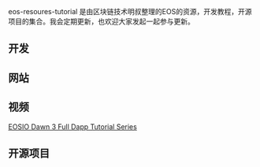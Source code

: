 eos-resoures-tutorial 是由区块链技术明叔整理的EOS的资源，开发教程，开源项目的集合。我会定期更新，也欢迎大家发起一起参与更新。



## 开发


## 网站


## 视频

[EOSIO Dawn 3 Full Dapp Tutorial Series](https://www.youtube.com/playlist?list=PLvpGYhOe8UbsKmsYW98dM1yt1sEbeNqIq)


## 开源项目
